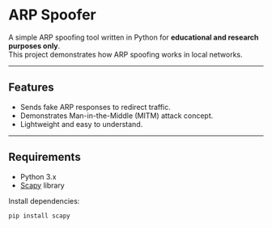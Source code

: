 # ARP Spoofer

A simple ARP spoofing tool written in Python for **educational and research purposes only**.  
This project demonstrates how ARP spoofing works in local networks.

---

## Features

- Sends fake ARP responses to redirect traffic.
- Demonstrates Man-in-the-Middle (MITM) attack concept.
- Lightweight and easy to understand.

---

## Requirements

- Python 3.x
- [Scapy](https://scapy.net/) library

Install dependencies:

```bash
pip install scapy
```
